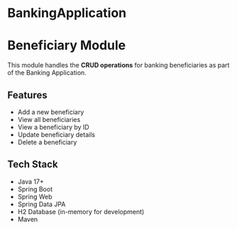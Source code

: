 # BankingApplication

# Beneficiary Module

This module handles the **CRUD operations** for banking beneficiaries as part of the Banking Application. 

## Features

- Add a new beneficiary
- View all beneficiaries
- View a beneficiary by ID
- Update beneficiary details
- Delete a beneficiary

## Tech Stack
- Java 17+
- Spring Boot
- Spring Web
- Spring Data JPA
- H2 Database (in-memory for development)
- Maven